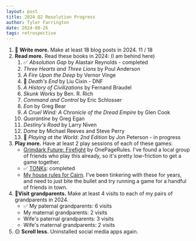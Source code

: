 ```yaml
---
layout: post
title: 2024 Q2 Resolution Progress
author: Tyler Farrington
date: 2024-08-26
tags: retrospective
---
```


1. 🚧 **Write more.** Make at least 18 blog posts in 2024. 11 / 18
2. **Read more.** Read these books in 2024: (I am behind here)
    1. ✅ *Absolution Gap* by Alastair Reynolds - completed
    2. *Three Hearts and Three Lions* by Poul Anderson
    3. *A Fire Upon the Deep* by Vernor Vinge
    4. 🚫 *Death's End* by Liu Cixin - DNF
    5. *A History of Civilizations* by Fernand Braudel
    6. *Skunk Works* by Ben. R. Rich
    7. *Command and Control* by Eric Schlosser
    8. *Eon* by Greg Bear
    9. *A Cruel Wind: A Chronicle of the Dread Empire* by Glen Cook
    10. *Quarantine* by Greg Egan
    11. *Destiny's Road* by Larry Niven
    12. *Dome* by Michael Reeves and Steve Perry
    13. 🚧 *Playing at the World: 2nd Edition* by Jon Peterson - in progress
3. **Play more.** Have at least 2 play sessions of each of these games:
    - [Grimdark Future: Firefight](https://www.onepagerules.com/games/grimdark-future-firefight) by OnePageRules. I've found a local group of friends who play this already, so it's pretty low-friction to get a game together.
    - ✅ [TONKs](https://28magcom.files.wordpress.com/2023/05/tonks.pdf): completed
    - [My house rules for Cairn](https://underwaterowlbear.github.io/pages/rules.html). I've been tinkering with these for years, and need to just bite the bullet and try running a game for a handful of friends in town.
4. 🚧**Visit grandparents.** Make at least 4 visits to each of my pairs of grandparents in 2024.
    - ✅ My paternal grandparents: 6 visits
    - My maternal grandparents: 2 visits
    - Wife's paternal grandparents: 3 visits
    - Wife's maternal grandparents: 2 visits
5. 🟡 **Scroll less.** Uninstalled social media apps again.